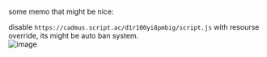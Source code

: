 some memo that might be nice:    

disable `https://cadmus.script.ac/d1r100yi8pmbig/script.js` with resourse override, its might be auto ban system.  
![image](https://github.com/youdie323323/vvv/assets/131268899/6c1ce2c8-7ded-4716-9259-0b94b6004c24)
